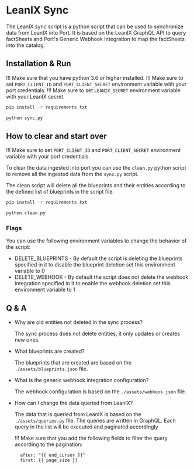 # LeanIX Sync

The LeanIX sync script is a python script that can be used to synchronize data from LeanIX into Port.
It is based on the LeanIX GraphQL API to query factSheets and Port's Generic Webhook Integration to map the factSheets into
the catalog.

## Installation & Run

!!! Make sure that you have python 3.6 or higher installed.
!!! Make sure to set `PORT_CLIENT_ID` and `PORT_CLIENT_SECRET` environment variable with your port credentials.
!!! Make sure to set `LEANIX_SECRET` environment variable with your LeanIX secret.

```bash
pip install -r requirements.txt

python sync.py
```

## How to clear and start over

!!! Make sure to set `PORT_CLIENT_ID` and `PORT_CLIENT_SECRET` environment variable with your port credentials.

To clear the data ingested into port you can use the `clean.py` python script to remove all the ingested data from the
`sync.py` script.

The clean script will delete all the blueprints and their entities according to the defined list of blueprints in the script file.

```bash
pip install -r requirements.txt

python clean.py
```

### Flags

You can use the following environment variables to change the behavior of the script:

- DELETE_BLUEPRINTS - By default the script is deleting the blueprints specified in it to disable the blueprint deletion set this environment variable to 0
- DELETE_WEBHOOK - By default the script does not delete the webhook integration specified in it to enable the webhook deletion set this environment variable to 1

## Q & A

- Why are old entities not deleted in the sync process?

  The sync process does not delete entities, it only updates or creates new ones.

- What blueprints are created?

  The blueprints that are created are based on the `./assets/blueprints.json` file.

- What is the generic webhook integration configuration?

  The webhook configuration is based on the `./assets/webhook.json` file.

- How can I change the data queried from LeanIX?

  The data that is queried from LeanIX is based on the `./assets/queries.py` file.
  The queries are written in GraphQL.
  Each query in the list will be executed and paginated accordingly

  !!! Make sure that you add the following fields to filter the query according to the pagination:

  ```
    after: "{{ end_cursor }}"
    first: {{ page_size }}
  ```
